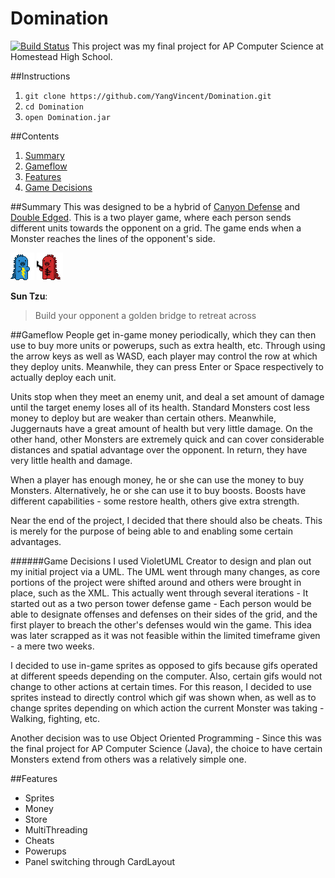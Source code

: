# Domination
[![Build Status](https://travis-ci.org/YangVincent/Domination.png)](https://travis-ci.org/YangVincent/Domination)
This project was my final project for AP Computer Science
at Homestead High School.

##Instructions
1. ```git clone https://github.com/YangVincent/Domination.git```
2. ```cd Domination```
3. ```open Domination.jar```

##Contents
1. [Summary](#summary)
2. [Gameflow](#gameflow)
3. [Features](#features)
4. [Game Decisions](#game-decisions)

##Summary
This was designed to be a hybrid of 
[Canyon Defense](http://www.miniclip.com/games/canyon-defense/en/#t-c-f-C) and
[Double Edged](http://www.nitrome.com/games/doubleedged/#.VXtXShNViko).
This is a two player game, where each person sends different units towards
the opponent on a grid. The game ends when a Monster reaches the lines of 
the opponent's side. 

![Blue Bolt](https://github.com/YangVincent/Domination/blob/master/Animations/BlueFightingBoltMonster/blue1.png)
![Red Bolt](https://github.com/YangVincent/Domination/blob/master/Animations/RedFightingJuggernautMonster/red3.png)

**Sun Tzu**:
> Build your opponent a golden bridge to retreat across

##Gameflow
People get in-game money periodically, which they can then use to buy more units
or powerups, such as extra health, etc.
Through using the arrow keys as well as WASD, each player may control the row
at which they deploy units. Meanwhile, they can press Enter or Space respectively
to actually deploy each unit. 

Units stop when they meet an enemy unit, and deal a set amount of damage until
the target enemy loses all of its health. Standard Monsters cost less money
to deploy but are weaker than certain others. Meanwhile, Juggernauts have a 
great amount of health but very little damage. On the other hand, other Monsters
are extremely quick and can cover considerable distances and spatial advantage
over the opponent. In return, they have very little health and damage. 

When a player has enough money, he or she can use the money to buy Monsters.
Alternatively, he or she can use it to buy boosts. Boosts have different 
capabilities - some restore health, others give extra strength. 

Near the end of the project, I decided that there should also be cheats. This is
merely for the purpose of being able to and enabling some certain advantages.

######Game Decisions
I used VioletUML Creator to design and plan out my initial project via
a UML. The UML went through many changes, as core portions of the project
were shifted around and others were brought in place, such as the XML. This 
actually went through several iterations - It started out as a two person
tower defense game - Each person would be able to designate offenses
and defenses on their sides of the grid, and the first player to breach
the other's defenses would win the game. This idea was later scrapped as 
it was not feasible within the limited timeframe given - a mere two weeks.

I decided to use in-game sprites as opposed to gifs because gifs operated
at different speeds depending on the computer. Also, certain gifs would
not change to other actions at certain times. For this reason, I decided
to use sprites instead to directly control which gif was shown when, as well as 
to change sprites depending on which action the current Monster was taking - 
Walking, fighting, etc. 

Another decision was to use Object Oriented Programming - Since this was the
final project for AP Computer Science (Java), the choice to have certain 
Monsters extend from others was a relatively simple one. 



##Features
* Sprites
* Money
* Store
* MultiThreading
* Cheats
* Powerups
* Panel switching through CardLayout


